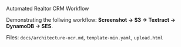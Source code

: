 Automated Realtor CRM Workflow 

Demonstrating the follwing workflow: **Screenshot → S3 → Textract → DynamoDB → SES**.

Files: `docs/architecture-ocr.md`, `template-min.yaml`, `upload.html`


